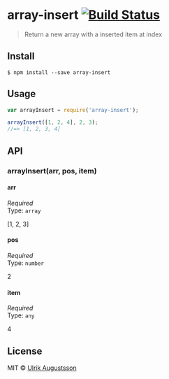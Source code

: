 # array-insert [![Build Status](https://travis-ci.org/ulrikaugustsson/array-insert.svg?branch=master)](https://travis-ci.org/ulrikaugustsson/array-insert)

> Return a new array with a inserted item at index


## Install

```
$ npm install --save array-insert
```


## Usage

```js
var arrayInsert = require('array-insert');

arrayInsert([1, 2, 4], 2, 3);
//=> [1, 2, 3, 4]
```


## API

### arrayInsert(arr, pos, item)

#### arr

*Required*  
Type: `array`

[1, 2, 3]

#### pos

*Required*  
Type: `number`

2

#### item

*Required*  
Type: `any`

4


## License

MIT © [Ulrik Augustsson](http://google.com)
